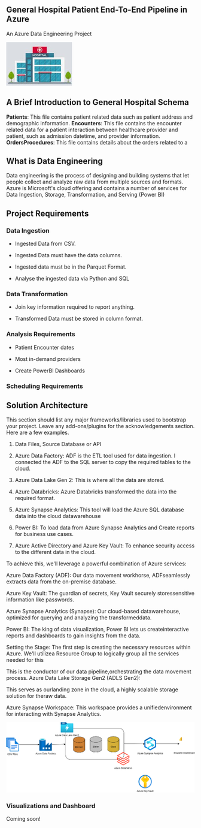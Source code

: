 ## General Hospital Patient End-To-End Pipeline in Azure

An Azure Data Engineering Project



![General Hospital](https://github.com/SmartDBSolutions/data-engineering-portfolio/blob/ec64868e55a984590a4887c2fbc43844d18a7fec/general-hospital-de/images/hospital.jpg)

## A Brief Introduction to General Hospital Schema

**Patients**: This file contains patient related data such as patient address and demographic information.
**Encounters**: This file contains the encounter related data for a patient interaction between healthcare provider and patient, such as admission datetime, and provider information.
**OrdersProcedures**: This file contains details about the orders related to a 

## What is Data Engineering

Data engineering is the process of designing and building systems that let people collect and analyze raw data from multiple sources and formats.  Azure is Microsoft's cloud offering and contains a number of services for Data Ingestion, Storage, Transformation, and Serving (Power BI)


## Project Requirements

### Data Ingestion 

- Ingested Data from CSV.

- Ingested Data must have the data columns.

- Ingested data must be in the Parquet Format.

- Analyse the ingested data via Python and SQL

### Data Transformation

- Join key information required to report anything.

- Transformed Data must be stored in column format.

### Analysis Requirements

- Patient Encounter dates

- Most in-demand providers

- Create PowerBI Dashboards

### Scheduling Requirements



## Solution Architecture

This section should list any major frameworks/libraries used to bootstrap your project. Leave any add-ons/plugins for the acknowledgements section. Here are a few examples.

1. Data Files, Source Database or API

2. Azure Data Factory: ADF is the ETL tool used for data ingestion. I connected the ADF to the SQL server to copy the required tables to the cloud.

3. Azure Data Lake Gen 2: This is where all the data are stored.

4. Azure Databricks: Azure Databricks transformed the data into the required format.

5. Azure Synapse Analytics: This tool will load the Azure SQL database data into the cloud datawarehouse

6. Power BI: To load data from Azure Synapse Analytics and Create reports for business use cases.

7. Azure Active Directory and Azure Key Vault: To enhance security access to the different data in the cloud.



To achieve this, we'll leverage a powerful combination of Azure services:

Azure Data Factory (ADF):
Our data movement workhorse, ADFseamlessly extracts data from the on-premise database.

Azure Key Vault:
The guardian of secrets, Key Vault securely storessensitive information like passwords.

Azure Synapse Analytics (Synapse):
Our cloud-based datawarehouse, optimized for querying and analyzing the transformeddata.

Power BI:
The king of data visualization, Power BI lets us createinteractive reports and dashboards to gain insights from the data.

Setting the Stage:
The first step is creating the necessary resources within Azure. We'll utilizea
Resource Group
to logically group all the services needed for this

This is the conductor of our data pipeline,orchestrating the data movement process.
Azure Data Lake Storage Gen2 (ADLS Gen2):

This serves as ourlanding zone in the cloud, a highly scalable storage solution for theraw data.

Azure Synapse Workspace:
This workspace provides a unifiedenvironment for interacting with Synapse Analytics.


![Architecture Diagram](https://github.com/SmartDBSolutions/data-engineering-portfolio/blob/91c72cfd4406114a3bf326259af5d1aa00d5d797/general-hospital-de/documentation/architecture%20diagram.svg)


### Visualizations and Dashboard
Coming soon!

